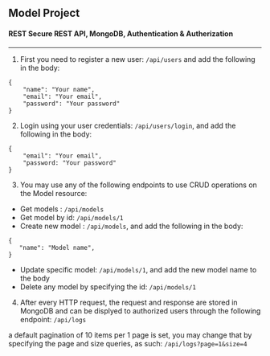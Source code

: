 ## Model Project 
#### REST Secure REST API, MongoDB, Authentication & Autherization 

-------
1. First you need to register a new user: `/api/users` and add the following in the body: 

```
{   
    "name": "Your name",
    "email": "Your email",
    "password": "Your password"
}
```
2. Login using your user credentials: `/api/users/login`, and add the following in the body:

```
{   
    "email": "Your email",
    "password: "Your password"
}
```

3. You may use any of the following endpoints to use CRUD operations on the Model resource:

- Get models : ``/api/models``
- Get model by id: ``/api/models/1``
- Create new model : `/api/models`, and add the following in the body:

 ```
{   
    "name": "Model name",
}
```
- Update specific model: `/api/models/1`, and add the new model name to the body
- Delete any model by specifying the id: ``/api/models/1``

4. After every HTTP request, the request and response are stored in MongoDB and can be displyed to authorized users through the following endpoint: ``/api/logs ``

a default pagination of 10 items per 1 page is set, you may change that by specifying the page and size queries, as such: 
``/api/logs?page=1&size=4 ``


